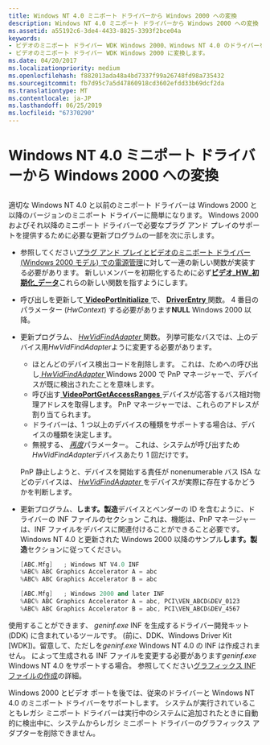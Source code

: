 ```yaml
---
title: Windows NT 4.0 ミニポート ドライバーから Windows 2000 への変換
description: Windows NT 4.0 ミニポート ドライバーから Windows 2000 への変換
ms.assetid: a55192c6-3de4-4433-8825-3393f2bce04a
keywords:
- ビデオのミニポート ドライバー WDK Windows 2000、Windows NT 4.0 のドライバーを変換する、複数の Windows バージョン
- ビデオのミニポート ドライバー WDK Windows 2000 に変換します。
ms.date: 04/20/2017
ms.localizationpriority: medium
ms.openlocfilehash: f882013ada48a4bd7337f99a26748fd98a735432
ms.sourcegitcommit: fb7d95c7a5d47860918cd3602efdd33b69dcf2da
ms.translationtype: MT
ms.contentlocale: ja-JP
ms.lasthandoff: 06/25/2019
ms.locfileid: "67370290"
---
```

# <a name="converting-a-windows-nt-40-miniport-driver-to-windows-2000"></a>Windows NT 4.0 ミニポート ドライバーから Windows 2000 への変換


## <span id="ddk_converting_a_windows_nt_4_0_miniport_driver_to_windows_2000_gg"></span><span id="DDK_CONVERTING_A_WINDOWS_NT_4_0_MINIPORT_DRIVER_TO_WINDOWS_2000_GG"></span>


適切な Windows NT 4.0 と以前のミニポート ドライバーは Windows 2000 と以降のバージョンのミニポート ドライバーに簡単になります。 Windows 2000 およびそれ以降のミニポート ドライバーで必要なプラグ アンド プレイのサポートを提供するために必要な更新プログラムの一部を次に示します。

-   参照してください[プラグ アンド プレイとビデオのミニポート ドライバー (Windows 2000 モデル) での電源管理](plug-and-play-and-power-management-in-video-miniport-drivers--windows-.md)に対して一連の新しい関数が実装する必要があります。 新しいメンバーを初期化するために必ず[**ビデオ\_HW\_初期化\_データ**](https://docs.microsoft.com/windows-hardware/drivers/ddi/content/video/ns-video-_video_hw_initialization_data)これらの新しい関数を指すようにします。

-   呼び出しを更新して[ **VideoPortInitialize** ](https://docs.microsoft.com/windows-hardware/drivers/ddi/content/video/nf-video-videoportinitialize)で、 [ **DriverEntry** ](https://docs.microsoft.com/windows-hardware/drivers/display/driverentry-of-video-miniport-driver)関数。 4 番目のパラメーター (*HwContext*) する必要があります**NULL** Windows 2000 以降。

-   更新プログラム、 [ *HwVidFindAdapter* ](https://docs.microsoft.com/windows-hardware/drivers/ddi/content/video/nc-video-pvideo_hw_find_adapter)関数。 列挙可能なバスでは、上のデバイス用*HwVidFindAdapter*ように変更する必要があります。

    -   ほとんどのデバイス検出コードを削除します。 これは、ためへの呼び出し[ *HwVidFindAdapter* ](https://docs.microsoft.com/windows-hardware/drivers/ddi/content/video/nc-video-pvideo_hw_find_adapter) Windows 2000 で PnP マネージャーで、デバイスが既に検出されたことを意味します。
    -   呼び出す[ **VideoPortGetAccessRanges** ](https://docs.microsoft.com/windows-hardware/drivers/ddi/content/video/nf-video-videoportgetaccessranges)デバイスが応答するバス相対物理アドレスを取得します。 PnP マネージャーでは、これらのアドレスが割り当てられます。
    -   ドライバーは、1 つ以上のデバイスの種類をサポートする場合は、デバイスの種類を決定します。
    -   無視する、 [*再度*](https://docs.microsoft.com/windows-hardware/drivers/ddi/content/video/nc-video-pvideo_hw_find_adapter)パラメーター。 これは、システムが呼び出すため*HwVidFindAdapter*デバイスあたり 1 回だけです。

    PnP 静止しようと、デバイスを開始する責任が nonenumerable バス ISA などのデバイスは、 [ *HwVidFindAdapter* ](https://docs.microsoft.com/windows-hardware/drivers/ddi/content/video/nc-video-pvideo_hw_find_adapter)をデバイスが実際に存在するかどうかを判断します。

-   更新プログラム、**します。製造**デバイスとベンダーの ID を含むように、ドライバーの INF ファイルのセクション これは、機能は、PnP マネージャーは、INF ファイルをデバイスに関連付けることができること必要です。 Windows NT 4.0 と更新された Windows 2000 以降のサンプル**します。製造**セクションに従ってください。

    ```cpp
    [ABC.Mfg]   ; Windows NT V4.0 INF
    %ABC% ABC Graphics Accelerator A = abc
    %ABC% ABC Graphics Accelerator B = abc

    [ABC.Mfg]   ; Windows 2000 and later INF
    %ABC% ABC Graphics Accelerator A = abc, PCI\VEN_ABCD&DEV_0123
    %ABC% ABC Graphics Accelerator B = abc, PCI\VEN_ABCD&DEV_4567
    ```

使用することができます、 *geninf.exe* INF を生成するドライバー開発キット (DDK) に含まれているツールです。 (前に、DDK、Windows Driver Kit \[WDK\])。留意して、ただしを*geninf.exe* Windows NT 4.0 の INF は作成されません。 によって生成される INF ファイルを変更する必要があります*geninf.exe* Windows NT 4.0 をサポートする場合。 参照してください[グラフィックス INF ファイルの作成](creating-graphics-inf-files.md)の詳細。

Windows 2000 とビデオ ポートを後では、従来のドライバーと Windows NT 4.0 のミニポート ドライバーをサポートします。 システムが実行されていることもレガシ ミニポート ドライバーは実行中のシステムに追加されたときに自動的に検出中に、システムからレガシ ミニポート ドライバーのグラフィックス アダプターを削除できません。

 

 





